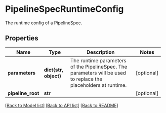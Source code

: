 # PipelineSpecRuntimeConfig

The runtime config of a PipelineSpec.
## Properties
Name | Type | Description | Notes
------------ | ------------- | ------------- | -------------
**parameters** | **dict(str, object)** | The runtime parameters of the PipelineSpec. The parameters will be used to replace the placeholders at runtime. | [optional] 
**pipeline_root** | **str** |  | [optional] 

[[Back to Model list]](../README.md#documentation-for-models) [[Back to API list]](../README.md#documentation-for-api-endpoints) [[Back to README]](../README.md)


